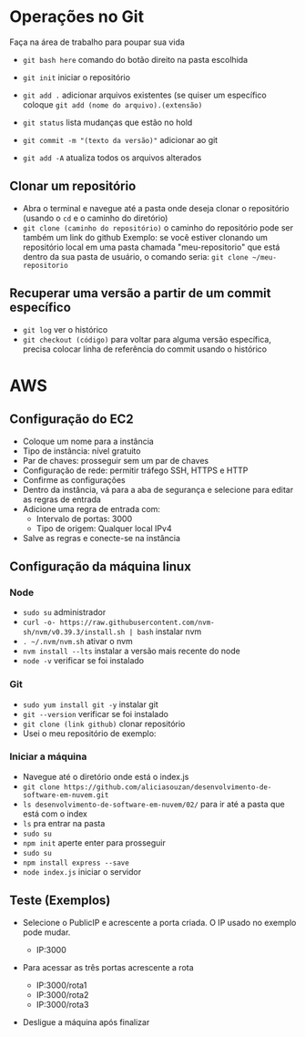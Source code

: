 # Operações no Git
Faça na área de trabalho para poupar sua vida
- `git bash here`  comando do botão direito na pasta escolhida
- `git init`  iniciar o repositório
- `git add .`  adicionar arquivos existentes (se quiser um específico coloque `git add (nome do arquivo).(extensão)`
- `git status` lista mudanças que estão no hold
- `git commit -m "(texto da versão)"` adicionar ao git

- `git add -A` atualiza todos os arquivos alterados

## Clonar um repositório
- Abra o terminal e navegue até a pasta onde deseja clonar o repositório (usando o `cd` e o caminho do diretório)
- `git clone (caminho do repositório)` o caminho do repositório pode ser também um link do github
Exemplo: se você estiver clonando um repositório local em uma pasta chamada "meu-repositorio" que está dentro da sua pasta de usuário, o comando seria: `git clone ~/meu-repositorio`

## Recuperar uma versão a partir de um commit específico
- `git log` ver o histórico
- `git checkout (código)` para voltar para alguma versão específica, precisa colocar linha de referência do commit usando o histórico

# AWS
## Configuração do EC2
- Coloque um nome para a instância
- Tipo de instância: nível gratuito
- Par de chaves: prosseguir sem um par de chaves
- Configuração de rede: permitir tráfego SSH, HTTPS e HTTP
- Confirme as configurações
- Dentro da instância, vá para a aba de segurança e selecione para editar as regras de entrada
- Adicione uma regra de entrada com:
	- Intervalo de portas: 3000
	- Tipo de origem: Qualquer local IPv4
- Salve as regras e conecte-se na instância

## Configuração da máquina linux
### Node
- `sudo su` administrador
- `curl -o- https://raw.githubusercontent.com/nvm-sh/nvm/v0.39.3/install.sh | bash` instalar nvm
- `. ~/.nvm/nvm.sh` ativar o nvm
- `nvm install --lts` instalar a versão mais recente do node
- `node -v` verificar se foi instalado
### Git
- `sudo yum install git -y` instalar git
- `git --version` verificar se foi instalado
- `git clone (link github)` clonar repositório
- Usei o meu repositório de exemplo: 
### Iniciar a máquina
- Navegue até o diretório onde está o index.js
- `git clone https://github.com/aliciasouzan/desenvolvimento-de-software-em-nuvem.git`
- `ls desenvolvimento-de-software-em-nuvem/02/` para ir até a pasta que está com o index
- `ls` pra entrar na pasta
- `sudo su`
- `npm init` aperte enter para prosseguir
- `sudo su`
- `npm install express --save`
- `node index.js` iniciar o servidor

## Teste (Exemplos)
- Selecione o PublicIP e acrescente a porta criada. O IP usado no exemplo pode mudar.
	- IP:3000
- Para acessar as três portas acrescente a rota
	- IP:3000/rota1
	- IP:3000/rota2
	- IP:3000/rota3

- Desligue a máquina após finalizar
